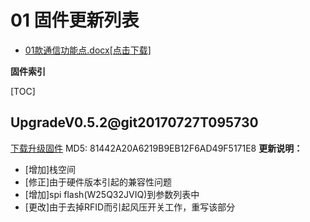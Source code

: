 # 01 固件更新列表

* [01款通信功能点.docx[点击下载]](01款通信功能点.docx)

**固件索引**

[TOC]

## UpgradeV0.5.2@git20170727T095730
 [下载升级固件](UpgradeV0.5.2@git20170727T095730.bin)
 MD5: 81442A20A6219B9EB12F6AD49F5171E8
**更新说明：**
* [增加]栈空间
* [修正]由于硬件版本引起的兼容性问题
* [增加]spi flash(W25Q32JVIQ)到参数列表中
* [更改]由于去掉RFID而引起风压开关工作，重写该部分




